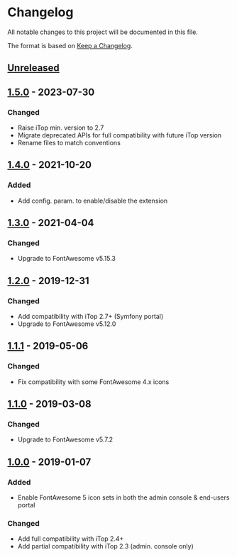 # Changelog
All notable changes to this project will be documented in this file.

The format is based on [Keep a Changelog](https://keepachangelog.com/en/1.0.0/).

## [Unreleased]

## [1.5.0] - 2023-07-30
### Changed
- Raise iTop min. version to 2.7
- Migrate deprecated APIs for full compatibility with future iTop version
- Rename files to match conventions

## [1.4.0] - 2021-10-20
### Added
- Add config. param. to enable/disable the extension

## [1.3.0] - 2021-04-04
### Changed
- Upgrade to FontAwesome v5.15.3

## [1.2.0] - 2019-12-31
### Changed
- Add compatibility with iTop 2.7+ (Symfony portal)
- Upgrade to FontAwesome v5.12.0

## [1.1.1] - 2019-05-06
### Changed
- Fix compatibility with some FontAwesome 4.x icons

## [1.1.0] - 2019-03-08
### Changed
- Upgrade to FontAwesome v5.7.2

## [1.0.0] - 2019-01-07
### Added
- Enable FontAwesome 5 icon sets in both the admin console & end-users portal

### Changed
- Add full compatibility with iTop 2.4+
- Add partial compatibility with iTop 2.3 (admin. console only)

[Unreleased]: https://github.com/Molkobain/itop-fontawesome5-pack/compare/v1.5.0...HEAD
[1.5.0]: https://github.com/Molkobain/itop-fontawesome5-pack/releases/tag/v1.5.0
[1.4.0]: https://github.com/Molkobain/itop-fontawesome5-pack/releases/tag/v1.4.0
[1.3.0]: https://github.com/Molkobain/itop-fontawesome5-pack/releases/tag/v1.3.0
[1.2.0]: https://github.com/Molkobain/itop-fontawesome5-pack/releases/tag/v1.2.0
[1.1.1]: https://github.com/Molkobain/itop-fontawesome5-pack/releases/tag/v1.1.1
[1.1.0]: https://github.com/Molkobain/itop-fontawesome5-pack/releases/tag/v1.1.0
[1.0.0]: https://github.com/Molkobain/itop-fontawesome5-pack/releases/tag/v1.0.0
